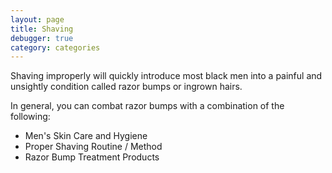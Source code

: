 ```yaml
---
layout: page
title: Shaving
debugger: true
category: categories
---
```


Shaving improperly will quickly introduce most black men into a painful and unsightly condition called razor bumps or ingrown hairs.

In general, you can combat razor bumps with a combination of the following:

- Men's Skin Care and Hygiene
- Proper Shaving Routine / Method
- Razor Bump Treatment Products
